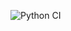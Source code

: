 ![Python CI](https://github.com/<your-username>/hello-world-python/actions/workflows/python-ci.yml/badge.svg)
